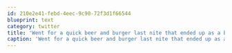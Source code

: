 ```yaml
---
id: 210e2e41-febd-4eec-9c90-72f3d1f66544
blueprint: text
category: twitter
title: 'Went for a quick beer and burger last nite that ended up as a burger, pizza, poutine, 6 pilsners, 1 guinness and a jaeger shot'
caption: 'Went for a quick beer and burger last nite that ended up as a burger, pizza, poutine, 6 pilsners, 1 guinness and a jaeger shot'
---
```

